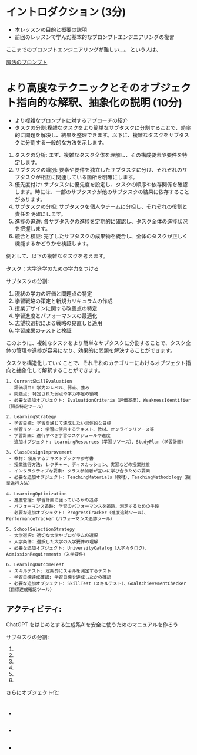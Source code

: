 # イントロダクション (3分)
- 本レッスンの目的と概要の説明
- 前回のレッスンで学んだ基本的なプロンプトエンジニアリングの復習

ここまでのプロンプトエンジニアリングが難しい...。
という人は、

[魔法のプロンプト](https://github.com/moshimoshipandasan/2023aoyama_ai/blob/main/%E3%83%97%E3%83%AD%E3%83%B3%E3%83%97%E3%83%88%E4%BE%8B/06_2%E5%86%8D%E5%B8%B0%E5%87%A6%E7%90%86SPQA%E3%82%A2%E3%83%BC%E3%82%AD%E3%83%86%E3%82%AF%E3%83%81%E3%83%A3%E3%83%BCen.md)


# より高度なテクニックとそのオブジェクト指向的な解釈、抽象化の説明 (10分)
- より複雑なプロンプトに対するアプローチの紹介
- タスクの分割:複雑なタスクをより簡単なサブタスクに分割することで、効率的に問題を解決し、結果を整理できます。以下に、複雑なタスクをサブタスクに分割する一般的な方法を示します。

1. タスクの分析: まず、複雑なタスク全体を理解し、その構成要素や要件を特定します。
2. サブタスクの識別: 要素や要件を独立したサブタスクに分け、それぞれのサブタスクが相互に関連している箇所を明確にします。
3. 優先度付け: サブタスクに優先度を設定し、タスクの順序や依存関係を確認します。時には、一部のサブタスクが他のサブタスクの結果に依存することがあります。
4. サブタスクの分担: サブタスクを個人やチームに分担し、それぞれの役割と責任を明確にします。
5. 進捗の追跡: 各サブタスクの進捗を定期的に確認し、タスク全体の進捗状況を把握します。
6. 統合と検証: 完了したサブタスクの成果物を統合し、全体のタスクが正しく機能するかどうかを検証します。

例として、以下の複雑なタスクを考えます。

タスク：大学進学のための学力をつける

サブタスクの分割:

1. 現状の学力の評価と問題点の特定
2. 学習戦略の策定と新規カリキュラムの作成
3. 授業デザインに関する改善点の特定
4. 学習進度とパフォーマンスの最適化
5. 志望校選択による戦略の見直しと適用
6. 学習成果のテストと検証

このように、複雑なタスクをより簡単なサブタスクに分割することで、タスク全体の管理や進捗が容易になり、効果的に問題を解決することができます。

タスクを構造化していくことで、それぞれのカテゴリーにおけるオブジェクト指向と抽象化して解釈することができます。

```
1. CurrentSkillEvaluation
 - 評価項目: 学力のレベル、弱点、強み
 - 問題点: 特定された弱点や学力不足の領域
 - 必要な追加オブジェクト: EvaluationCriteria（評価基準）、WeaknessIdentifier（弱点特定ツール）
 
2. LearningStrategy
 - 学習目標: 学習を通じて達成したい具体的な目標
 - 学習リソース: 学習に使用するテキスト、教材、オンラインリソース等
 - 学習計画: 進行すべき学習のスケジュールや進度
 - 追加オブジェクト: LearningResources（学習リソース）、StudyPlan（学習計画）

3. ClassDesignImprovement
 - 教材: 使用するテキストブックや参考書
 - 授業進行方法: レクチャー、ディスカッション、実習などの授業形態
 - インタラクティブな要素: クラス参加者が互いに学び合うための要素
 - 必要な追加オブジェクト: TeachingMaterials（教材）、TeachingMethodology（授業進行方法）

4. LearningOptimization
 - 進度管理: 学習計画に従っているかの追跡
 - パフォーマンス追跡: 学習のパフォーマンスを追跡、測定するための手段
 - 必要な追加オブジェクト: ProgressTracker（進度追跡ツール）、PerformanceTracker（パフォーマンス追跡ツール）

5. SchoolSelectionStrategy
 - 大学選択: 適切な大学やプログラムの選択
 - 入学条件: 選択した大学の入学要件の理解
 - 必要な追加オブジェクト: UniversityCatalog（大学カタログ）、AdmissionRequirements（入学要件）

6. LearningOutcomeTest
 - スキルテスト: 定期的にスキルを測定するテスト
 - 学習目標達成確認: 学習目標を達成したかの確認
 - 必要な追加オブジェクト: SkillTest（スキルテスト）、GoalAchievementChecker（目標達成確認ツール）
```

## アクティビティ: 

ChatGPT をはじめとする生成系AIを安全に使うためのマニュアルを作ろう

サブタスクの分割:

1. 
2. 
3. 
4. 
5.
6. 

さらにオブジェクト化:

# 
- 
## 
 - 
## 
 - 
### 
